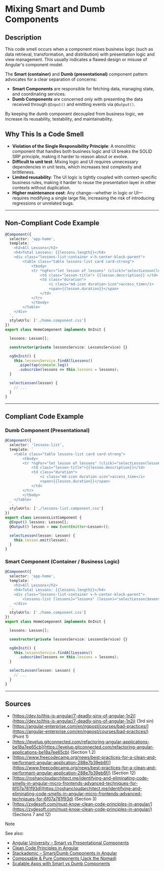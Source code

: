 # Mixing Smart and Dumb Components

## Description

This code smell occurs when a component mixes business logic (such as data retrieval, transformation, and distribution) with presentation logic and view management. This usually indicates a flawed design or misuse of Angular's component model.

The **Smart (container)** and **Dumb (presentational)** component pattern advocates for a clear separation of concerns:

- **Smart Components** are responsible for fetching data, managing state, and coordinating services.
- **Dumb Components** are concerned only with presenting the data received through `@Input()` and emitting events via `@Output()`.

By keeping the dumb component decoupled from business logic, we increase its reusability, testability, and maintainability.

## Why This Is a Code Smell

- **Violation of the Single Responsibility Principle**: A monolithic component that handles both business logic and UI breaks the SOLID SRP principle, making it harder to reason about or evolve.
- **Difficult to unit test**: Mixing logic and UI requires unnecessary dependencies in unit tests, which increases test complexity and brittleness.
- **Limited reusability**: The UI logic is tightly coupled with context-specific business rules, making it harder to reuse the presentation layer in other contexts without duplication.
- **Higher maintenance cost**: Any change—whether in logic or UI—requires modifying a single large file, increasing the risk of introducing regressions or unrelated bugs.

---

## Non-Compliant Code Example

```ts
@Component({
  selector: 'app-home',
  template: `
    <h2>All Lessons</h2>
    <h4>Total Lessons: {{lessons.length}}</h4>
    <div class="lessons-list-container v-h-center-block-parent">
        <table class="table lessons-list card card-strong">
            <tbody>
            <tr *ngFor="let lesson of lessons" (click)="selectLesson(lesson)">
                <td class="lesson-title"> {{lesson.description}} </td>
                <td class="duration">
                    <i class="md-icon duration-icon">access_time</i>
                    <span>{{lesson.duration}}</span>
                </td>
            </tr>
            </tbody>
        </table>
    </div>
  `,
  styleUrls: ['./home.component.css']
})
export class HomeComponent implements OnInit {

  lessons: Lesson[];

  constructor(private lessonsService: LessonsService) {}

  ngOnInit() {
    this.lessonsService.findAllLessons()
      .pipe(tap(console.log))
      .subscribe(lessons => this.lessons = lessons);
  }

  selectLesson(lesson) {
    // ...
  }
}
```

---

## Compliant Code Example

### Dumb Component (Presentational)

```ts
@Component({
  selector: 'lessons-list',
  template: `
    <table class="table lessons-list card card-strong">
        <tbody>
        <tr *ngFor="let lesson of lessons" (click)="selectLesson(lesson)">
            <td class="lesson-title">{{lesson.description}}</td>
            <td class="duration">
                <i class="md-icon duration-icon">access_time</i>
                <span>{{lesson.duration}}</span>
            </td>
        </tr>
        </tbody>
    </table>
  `,
  styleUrls: ['./lessons-list.component.css']
})
export class LessonsListComponent {
  @Input() lessons: Lesson[];
  @Output() lesson = new EventEmitter<Lesson>();

  selectLesson(lesson: Lesson) {
    this.lesson.emit(lesson);
  }
}
```

### Smart Component (Container / Business Logic)

```ts
@Component({
  selector: 'app-home',
  template: `
    <h2>All Lessons</h2>
    <h4>Total Lessons: {{lessons.length}}</h4>
    <div class="lessons-list-container v-h-center-block-parent">
        <lessons-list [lessons]="lessons" (lesson)="selectLesson($event)"></lessons-list>
    </div>
  `,
  styleUrls: ['./home.component.css']
})
export class HomeComponent implements OnInit {

  lessons: Lesson[];

  constructor(private lessonsService: LessonsService) {}

  ngOnInit() {
    this.lessonsService.findAllLessons()
      .subscribe(lessons => this.lessons = lessons);
  }

  selectLesson(lesson: Lesson) {
    // ...
  }
}
```

---

## Sources

- [https://dev.to/this-is-angular/7-deadly-sins-of-angular-1n2j](https://dev.to/this-is-angular/7-deadly-sins-of-angular-1n2j) (3rd sin)
- [https://angular-enterprise.com/en/ngpost/courses/bad-practices/](https://angular-enterprise.com/en/ngpost/courses/bad-practices/) (Point 1)
- [https://levelup.gitconnected.com/refactoring-angular-applications-be18a7ee65cb](https://levelup.gitconnected.com/refactoring-angular-applications-be18a7ee65cb) (Section 1.2)
- [https://www.freecodecamp.org/news/best-practices-for-a-clean-and-performant-angular-application-288e7b39eb6f/](https://www.freecodecamp.org/news/best-practices-for-a-clean-and-performant-angular-application-288e7b39eb6f/) (Section 12)
- [https://roshancloudarchitect.me/identifying-and-eliminating-code-smells-in-angular-micro-frontends-advanced-techniques-for-6f07a781f93d](https://roshancloudarchitect.me/identifying-and-eliminating-code-smells-in-angular-micro-frontends-advanced-techniques-for-6f07a781f93d) (Section 3)
- [https://zydesoft.com/must-know-clean-code-principles-in-angular/](https://zydesoft.com/must-know-clean-code-principles-in-angular/) (Sections 7 and 12)

> [!Note]
> See also:
>
> - [Angular University – Smart vs Presentational Components][1]
> - [Clean Code Principles in Angular][3]
> - [Stackademic – Smart/Dumb Components in Angular][4]
> - [Composable & Pure Components (Jack the Nomad)][5]
> - [Scalable Apps with Smart vs Dumb Components][6]

[1]: https://blog.angular-university.io/angular-2-smart-components-vs-presentation-components-whats-the-difference-when-to-use-each-and-why/
[3]: https://zydesoft.com/must-know-clean-code-principles-in-angular/
[4]: https://blog.stackademic.com/angular-smart-dumb-components-118f557b667c
[5]: https://jackthenomad.com/how-to-write-good-composable-and-pure-components-in-angular-2-1756945c0f5b
[6]: https://tejas-variya.medium.com/smart-vs-dumb-components-in-angular-the-secret-to-scalable-apps-49c2f49103eb

